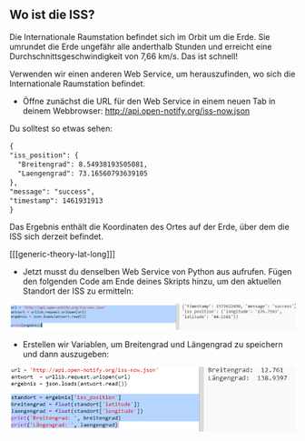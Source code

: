 ## Wo ist die ISS?

Die Internationale Raumstation befindet sich im Orbit um die Erde. Sie umrundet die Erde ungefähr alle anderthalb Stunden und erreicht eine Durchschnittsgeschwindigkeit von 7,66 km/s. Das ist schnell!

Verwenden wir einen anderen Web Service, um herauszufinden, wo sich die Internationale Raumstation befindet.

+ Öffne zunächst die URL für den Web Service in einem neuen Tab in deinem Webbrowser: <a href="http://api.open-notify.org/iss-now.json" target="_blank">http://api.open-notify.org/iss-now.json</a>

Du solltest so etwas sehen:

    {
    "iss_position": {
      "Breitengrad": 8.54938193505081, 
      "Laengengrad": 73.16560793639105
    }, 
    "message": "success", 
    "timestamp": 1461931913
    }
    

Das Ergebnis enthält die Koordinaten des Ortes auf der Erde, über dem die ISS sich derzeit befindet.

[[[generic-theory-lat-long]]]

+ Jetzt musst du denselben Web Service von Python aus aufrufen. Fügen den folgenden Code am Ende deines Skripts hinzu, um den aktuellen Standort der ISS zu ermitteln:

![Screenshot](images/iss-location.png)

+ Erstellen wir Variablen, um Breitengrad und Längengrad zu speichern und dann auszugeben:

![Screenshot](images/iss-coordinates.png)